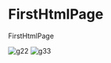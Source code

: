 # FirstHtmlPage
FirstHtmlPage 


![g22](https://user-images.githubusercontent.com/64314788/229727288-c63cee7e-d641-4ff8-9e34-02c414685981.png)
![g33](https://user-images.githubusercontent.com/64314788/229727430-fee1350f-3f91-4976-a230-8ae12f80352b.png)
